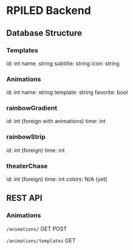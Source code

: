 # RPILED Backend

## Database Structure

### Templates
id: int
name: string
subtitle: string
icon: string

### Animations
id: int
name: string
template: string
favorite: bool

### rainbowGradient
id: int (foreign with animations)
time: int

### rainbowStrip
id: int (foreign)
time: int

### theaterChase
id: int (foreign)
time: int
colors: N/A (yet)

## REST API

### Animations

`/animations/`
GET
POST

`/animations/templates`
GET
